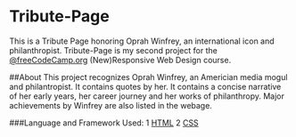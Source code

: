 # Tribute-Page
This is a Tribute Page honoring Oprah Winfrey, an international icon and philanthropist. Tribute-Page is my second project for the [@freeCodeCamp.org](/www.github.com/freeCodeCamp) (New)Responsive Web Design course.

##About
This project recognizes Oprah Winfrey, an Americian media mogul and philantropist. It contains quotes by her. It contains a concise narrative of her early years, her career journey and her works of philanthropy. Major achievements by Winfrey are also listed in the webage.

###Language and Framework Used:
1  [HTML](/www.github.com/Hilda-Enyioko/Tribute-Page/index.html)
2  [CSS](/www.github.com/Hilda-Enyioko/Tribute-Page/styles.css)
